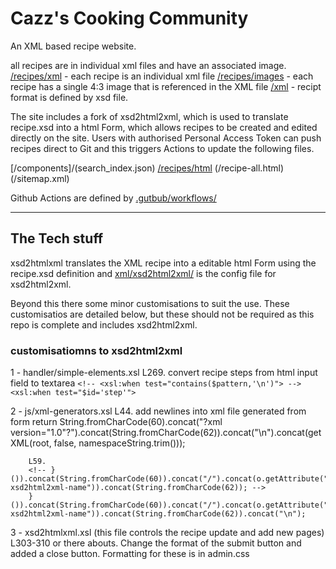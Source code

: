 # Cazz's Cooking Community
An XML based recipe website.

all recipes are in individual xml files and have an associated image.
[/recipes/xml](/recipes) - each recipe is an individual xml file
[/recipes/images](/images) - each recipe has a single 4:3 image that is referenced in the XML file
[/xml](/recipe.xsd) - recipt format is defined by xsd file.

The site includes a fork of xsd2html2xml, which is used to translate recipe.xsd into a html Form, which allows recipes to be created and edited directly on the site.    Users with authorised Personal Access Token can push recipes direct to Git and this triggers Actions to update the following files.

[/components]/(search_index.json)
[/recipes/html](/recipe.html)
(/recipe-all.html)
(/sitemap.xml)

Github Actions are defined by [.gutbub/workflows/](build-recipe-index.yml)

---
## The Tech stuff

xsd2htmlxml translates the XML recipe into a editable html Form using the recipe.xsd definition and [xml/xsd2html2xml/](config.xsl) is the config file for xsd2html2xml.

Beyond this there some minor customisations to suit the use.  These customisatios are detailed below, but these should not be required as this repo is complete and includes xsd2html2xml.


### customisatiomns to xsd2html2xml 
1 - handler/simple-elements.xsl
        L269. convert recipe steps from html input field to textarea
        ```<!-- <xsl:when test="contains($pattern,'\n')"> -->
        <xsl:when test="$id='step'">```

2 - js/xml-generators.xsl
        L44.  add newlines into xml file generated from form
        <!-- return String.fromCharCode(60).concat("?xml version=\"1.0\"?").concat(String.fromCharCode(62)).concat(getXML(root, false, namespaceString.trim())); -->
        return String.fromCharCode(60).concat("?xml version=\"1.0\"?").concat(String.fromCharCode(62)).concat("\n").concat(getXML(root, false, namespaceString.trim()));

        L59.
        <!-- }()).concat(String.fromCharCode(60)).concat("/").concat(o.getAttribute("data-xsd2html2xml-name")).concat(String.fromCharCode(62)); -->
        }()).concat(String.fromCharCode(60)).concat("/").concat(o.getAttribute("data-xsd2html2xml-name")).concat(String.fromCharCode(62)).concat("\n");

3 - xsd2htmlxml.xsl  (this file controls the recipe update and add new pages)
        L303-310 or there abouts.  Change the format of the submit button and added a close button.
        Formatting for these is in admin.css
								

